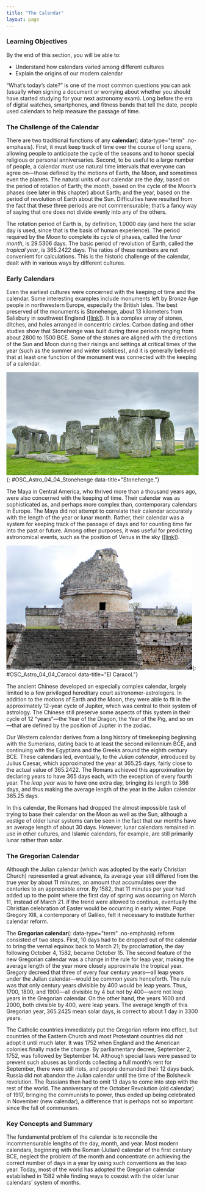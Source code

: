 ```yaml
---
title: "The Calendar"
layout: page
---
```



### Learning Objectives

By the end of this section, you will be able to:

* Understand how calendars varied among different cultures
* Explain the origins of our modern calendar

“What’s today’s date?” is one of the most common questions you can ask (usually when signing a document or worrying about whether you should have started studying for your next astronomy exam). Long before the era of digital watches, smartphones, and fitness bands that tell the date, people used calendars to help measure the passage of time.

### The Challenge of the Calendar

There are two traditional functions of any **calendar**{: data-type="term" .no-emphasis}. First, it must keep track of time over the course of long spans, allowing people to anticipate the cycle of the seasons and to honor special religious or personal anniversaries. Second, to be useful to a large number of people, a calendar must use natural time intervals that everyone can agree on—those defined by the motions of Earth, the Moon, and sometimes even the planets. The natural units of our calendar are the *day*, based on the period of rotation of Earth; the *month*, based on the cycle of the Moon’s phases (see later in this chapter) about Earth; and the year, based on the period of revolution of Earth about the Sun. Difficulties have resulted from the fact that these three periods are not commensurable; that’s a fancy way of saying that one does not divide evenly into any of the others.

The rotation period of Earth is, by definition, 1.0000 day (and here the solar day is used, since that is the basis of human experience). The period required by the Moon to complete its cycle of phases, called the *lunar month*, is 29.5306 days. The basic period of revolution of Earth, called the *tropical year*, is 365.2422 days. The ratios of these numbers are not convenient for calculations. This is the historic challenge of the calendar, dealt with in various ways by different cultures.

### Early Calendars

Even the earliest cultures were concerned with the keeping of time and the calendar. Some interesting examples include monuments left by Bronze Age people in northwestern Europe, especially the British Isles. The best preserved of the monuments is Stonehenge, about 13 kilometers from Salisbury in southwest England ([\[link\]](#OSC_Astro_04_04_Stonehenge)). It is a complex array of stones, ditches, and holes arranged in concentric circles. Carbon dating and other studies show that Stonehenge was built during three periods ranging from about 2800 to 1500 BCE. Some of the stones are aligned with the directions of the Sun and Moon during their risings and settings at critical times of the year (such as the summer and winter solstices), and it is generally believed that at least one function of the monument was connected with the keeping of a calendar.

 ![Photograph of the circular stone structure in southwest England known as Stonehenge.](../resources/OSC_Astro_04_04_Stonehenge.jpg "The ancient monument known as Stonehenge was used to keep track of the motions of the Sun and Moon. (credit: modification of work by Adriano Aurelio Araujo)"){: #OSC_Astro_04_04_Stonehenge data-title="Stonehenge."}

The Maya in Central America, who thrived more than a thousand years ago, were also concerned with the keeping of time. Their calendar was as sophisticated as, and perhaps more complex than, contemporary calendars in Europe. The Maya did not attempt to correlate their calendar accurately with the length of the year or lunar month. Rather, their calendar was a system for keeping track of the passage of days and for counting time far into the past or future. Among other purposes, it was useful for predicting astronomical events, such as the position of Venus in the sky ([\[link\]](#OSC_Astro_04_04_Caracol)).

 ![Photograph of the Mayan observatory at Chichen Itza in Mexico, one of the few circular structures erected by the Maya.](../resources/OSC_Astro_04_04_Caracol.jpg "This Mayan observatory at Chichen Itza in the Yucatan, Mexico, dates from around the year 1000. (credit: &#x201C;wiredtourist.com&#x201D;/Flickr)"){: #OSC_Astro_04_04_Caracol data-title="El Caracol."}

The ancient Chinese developed an especially complex calendar, largely limited to a few privileged hereditary court astronomer-astrologers. In addition to the motions of Earth and the Moon, they were able to fit in the approximately 12-year cycle of Jupiter, which was central to their system of astrology. The Chinese still preserve some aspects of this system in their cycle of 12 “years”—the Year of the Dragon, the Year of the Pig, and so on—that are defined by the position of Jupiter in the zodiac.

Our Western calendar derives from a long history of timekeeping beginning with the Sumerians, dating back to at least the second millennium BCE, and continuing with the Egyptians and the Greeks around the eighth century BCE. These calendars led, eventually, to the *Julian calendar*, introduced by Julius Caesar, which approximated the year at 365.25 days, fairly close to the actual value of 365.2422. The Romans achieved this approximation by declaring years to have 365 days each, with the exception of every fourth year. The *leap year* was to have one extra day, bringing its length to 366 days, and thus making the average length of the year in the Julian calendar 365.25 days.

In this calendar, the Romans had dropped the almost impossible task of trying to base their calendar on the Moon as well as the Sun, although a vestige of older lunar systems can be seen in the fact that our months have an average length of about 30 days. However, lunar calendars remained in use in other cultures, and Islamic calendars, for example, are still primarily lunar rather than solar.

### The Gregorian Calendar

Although the Julian calendar (which was adopted by the early Christian Church) represented a great advance, its average year still differed from the true year by about 11 minutes, an amount that accumulates over the centuries to an appreciable error. By 1582, that 11 minutes per year had added up to the point where the first day of spring was occurring on March 11, instead of March 21. If the trend were allowed to continue, eventually the Christian celebration of Easter would be occurring in early winter. Pope Gregory XIII, a contemporary of Galileo, felt it necessary to institute further calendar reform.

The **Gregorian calendar**{: data-type="term" .no-emphasis} reform consisted of two steps. First, 10 days had to be dropped out of the calendar to bring the vernal equinox back to March 21; by proclamation, the day following October 4, 1582, became October 15. The second feature of the new Gregorian calendar was a change in the rule for leap year, making the average length of the year more closely approximate the tropical year. Gregory decreed that three of every four century years—all leap years under the Julian calendar—would be common years henceforth. The rule was that only century years divisible by 400 would be leap years. Thus, 1700, 1800, and 1900—all divisible by 4 but not by 400—were not leap years in the Gregorian calendar. On the other hand, the years 1600 and 2000, both divisible by 400, were leap years. The average length of this Gregorian year, 365.2425 mean solar days, is correct to about 1 day in 3300 years.

The Catholic countries immediately put the Gregorian reform into effect, but countries of the Eastern Church and most Protestant countries did not adopt it until much later. It was 1752 when England and the American colonies finally made the change. By parliamentary decree, September 2, 1752, was followed by September 14. Although special laws were passed to prevent such abuses as landlords collecting a full month’s rent for September, there were still riots, and people demanded their 12 days back. Russia did not abandon the Julian calendar until the time of the Bolshevik revolution. The Russians then had to omit 13 days to come into step with the rest of the world. The anniversary of the October Revolution (old calendar) of 1917, bringing the communists to power, thus ended up being celebrated in November (new calendar), a difference that is perhaps not so important since the fall of communism.

### Key Concepts and Summary

The fundamental problem of the calendar is to reconcile the incommensurable lengths of the day, month, and year. Most modern calendars, beginning with the Roman (Julian) calendar of the first century BCE, neglect the problem of the month and concentrate on achieving the correct number of days in a year by using such conventions as the leap year. Today, most of the world has adopted the Gregorian calendar established in 1582 while finding ways to coexist with the older lunar calendars’ system of months.

